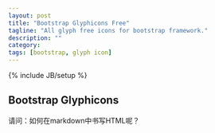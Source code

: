 ```yaml
---
layout: post
title: "Bootstrap Glyphicons Free"
tagline: "All glyph free icons for bootstrap framework."
description: ""
category:
tags: [bootstrap, glyph icon]
---
```

{% include JB/setup %}

## Bootstrap Glyphicons

请问：如何在markdown中书写HTML呢？
